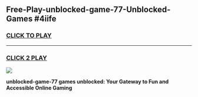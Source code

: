 
## Free-Play-unblocked-game-77-Unblocked-Games #4iife
<h3>
<a href="https://news.freeplayer.one?title=unblocked-game-77&ref=8M">CLICK TO PLAY</a></h3>
<hr>

<h3>
<a href="https://news.freeplayer.one?title=unblocked-game-77&ref=8M">CLICK 2 PLAY</a>
  
</h3>

<a href="https://news.freeplayer.one?title=unblocked-game-77&ref=8M"><img src="https://clearcache.store/games.png"></a>


**unblocked-game-77 games unblocked: Your Gateway to Fun and Accessible Online Gaming**
